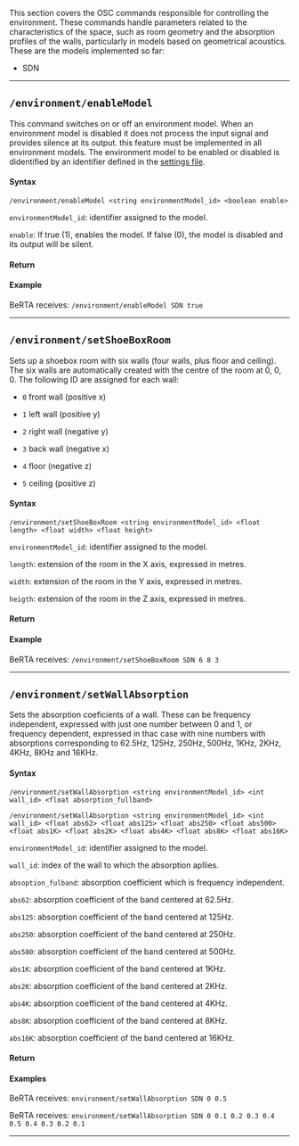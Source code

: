 This section covers the OSC commands responsible for controlling the environment. These commands handle parameters related to the characteristics of the space, such as room geometry and the absorption profiles of the walls, particularly in models based on geometrical acoustics. These are the models implemented so far:

- SDN


<!----------------------------------------------------------------------------------->
---


## `/environment/enableModel`

This command switches on or off an environment model. When an environment model is disabled it does not process the input signal and provides silence at its output. this feature must be implemented in all environment models. The environment model to be enabled or disabled is didentified by an identifier defined in the [settings file](/BRT-Documentation/setup/settingsFile).

#### Syntax

`/environment/enableModel <string environmentModel_id> <boolean enable>`

`environmentModel_id`: identifier assigned to the model.

`enable`: If true (1), enables the model. If false (0), the model is disabled and its output will be silent.

#### Return

<!-- An echo is returned to all subscribers: `/environment/enableModel <string environmentModel_id> <boolean enable>`
-->

#### Example

BeRTA receives: `/environment/enableModel SDN true`

<!--BeRTA sends back to all subscribers: `/environment/enableModel SDN true`
-->

<!----------------------------------------------------------------------------------->
---


## `/environment/setShoeBoxRoom`

Sets up a shoebox room with six walls (four walls, plus floor and ceiling). The six walls are automatically created with the centre of the room at 0, 0, 0.  The following ID are assigned for each wall: 

- `0` front wall (positive x)

- `1` left wall (positive y)

- `2` right wall (negative y)

- `3` back wall (negative x)

- `4` floor (negative z)

- `5` ceiling (positive z)

#### Syntax

`/environment/setShoeBoxRoom <string environmentModel_id> <float length> <float width> <float height>`

`environmentModel_id`: identifier assigned to the model.

`length`: extension of the room in the X axis, expressed in metres.

`width`: extension of the room in the Y axis, expressed in metres.

`heigth`: extension of the room in the Z axis, expressed in metres.

#### Return

<!-- An echo is returned to all subscribers: `/environment/setShoeBoxRoom <string environmentModel_id> <float length> <float width> <float height>`
-->

#### Example

BeRTA receives: `/environment/setShoeBoxRoom SDN 6 8 3`

<!--BeRTA sends back to all subscribers: `/environment/setShoeBoxRoom SDN 6 8 3`
-->

<!----------------------------------------------------------------------------------->
---


## `/environment/setWallAbsorption`

Sets the absorption coeficients of a wall. These can be frequency independent, expressed with just one number between 0 and 1, or frequency dependent, expressed in thac case with nine numbers with absorptions corresponding to 62.5Hz, 125Hz, 250Hz, 500Hz, 1KHz, 2KHz, 4KHz, 8KHz and 16KHz.

#### Syntax

`/environment/setWallAbsorption <string environmentModel_id> <int wall_id> <float absorption_fullband>`

`/environment/setWallAbsorption <string environmentModel_id> <int wall_id> <float abs62> <float abs125> <float abs250> <float abs500> <float abs1K> <float abs2K> <float abs4K> <float abs8K> <float abs16K>`

`environmentModel_id`: identifier assigned to the model.

`wall_id`: index of the wall to which the absorption apllies.

`absoption_fulband`: absorption coefficient which is frequency independent.

`abs62`: absorption coefficient of the band centered at 62.5Hz.

`abs125`: absorption coefficient of the band centered at 125Hz.

`abs250`: absorption coefficient of the band centered at 250Hz.

`abs500`: absorption coefficient of the band centered at 500Hz.

`abs1K`: absorption coefficient of the band centered at 1KHz.

`abs2K`: absorption coefficient of the band centered at 2KHz.

`abs4K`: absorption coefficient of the band centered at 4KHz.

`abs8K`: absorption coefficient of the band centered at 8KHz.

`abs16K`: absorption coefficient of the band centered at 16KHz.

#### Return

<!-- An echo is returned to all subscribers: `/environment/setShoeBoxRoom <string environmentModel_id> <float length> <float width> <float height>`
-->

#### Examples

BeRTA receives: `environment/setWallAbsorption SDN 0 0.5`

BeRTA receives: `environment/setWallAbsorption SDN 0 0.1 0.2 0.3 0.4 0.5 0.4 0.3 0.2 0.1`

<!--BeRTA sends back to all subscribers: `environment/setWallAbsorption SDN 0 0.5`
-->

<!----------------------------------------------------------------------------------->
---
